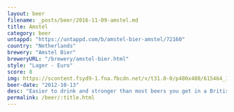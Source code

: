 ```yaml
---
layout: beer
filename: _posts/beer/2016-11-09-amstel.md
title: Amstel
category: beer
untappd: "https://untappd.com/b/amstel-bier-amstel/72160"
country: "Netherlands"
brewery: "Amstel Bier"
breweryURL: "/brewery/amstel-bier.html"
style: "Lager - Euro"
score: 8
img: https://scontent.fsyd9-1.fna.fbcdn.net/v/t31.0-0/p480x480/615464_10151283326853745_295569657_o.jpg?_nc_cat=106&_nc_sid=e007fa&_nc_ohc=EJ3iLQ1JkRkAX-TJvxj&_nc_ht=scontent.fsyd9-1.fna&_nc_tp=6&oh=3fd5de35f6673fad6e553fc837a2ca05&oe=5F495C7F
beer-date: "2012-10-13"
desc: "Easier to drink and stronger than most beers you get in a British pub"
permalink: /beer/:title.html
---
```

